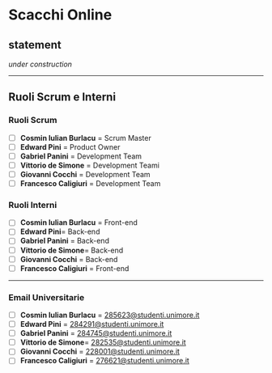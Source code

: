 # Scacchi Online
## statement
*under construction*

----

## Ruoli Scrum e Interni
### Ruoli Scrum

- [ ] **Cosmin Iulian Burlacu** = Scrum Master
- [ ] **Edward Pini** = Product Owner
- [ ] **Gabriel Panini** = Development Team
- [ ] **Vittorio de Simone** = Development Teami
- [ ] **Giovanni Cocchi** = Development Team
- [ ] **Francesco Caligiuri** = Development Team

### Ruoli Interni

- [ ] **Cosmin Iulian Burlacu** = Front-end
- [ ] **Edward Pini**= Back-end
- [ ] **Gabriel Panini** = Back-end
- [ ] **Vittorio de Simone**= Back-end
- [ ] **Giovanni Cocchi** = Back-end
- [ ] **Francesco Caligiuri** = Front-end

----

### Email Universitarie

- [ ] **Cosmin Iulian Burlacu** = [285623@studenti.unimore.it](mailto:285623@studenti.unimore.it) 
- [ ] **Edward Pini** = [284291@studenti.unimore.it](mailto:284291@studenti.unimore.it)
- [ ] **Gabriel Panini** = [284745@studenti.unimore.it](mailto:284745@studenti.unimore.it)
- [ ] **Vittorio de Simone**= [282535@studenti.unimore.it](mailto:282535@studenti.unimore.it)
- [ ] **Giovanni Cocchi** = [228001@studenti.unimore.it](mailto:228001@studenti.unimore.it)
- [ ] **Francesco Caligiuri** = [276621@studenti.unimore.it](mailto:276621@studenti.unimore.it)
